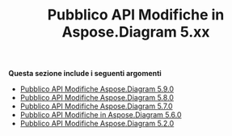 ﻿---
title: Pubblico API Modifiche in Aspose.Diagram 5.xx
type: docs
weight: 40
url: /it/java/public-api-changes-in-aspose-diagram-5-x-x/
---
**Questa sezione include i seguenti argomenti**
- [Pubblico API Modifiche Aspose.Diagram 5.9.0](/diagram/it/java/public-api-changes-in-aspose-diagram-5-9-0/)
- [Pubblico API Modifiche Aspose.Diagram 5.8.0](/diagram/it/java/public-api-changes-in-aspose-diagram-5-8-0/)
- [Pubblico API Modifiche Aspose.Diagram 5.7.0](/diagram/it/java/public-api-changes-in-aspose-diagram-5-7-0/)
- [Pubblico API Modifiche in Aspose.Diagram 5.6.0](/diagram/it/java/public-api-changes-in-aspose-diagram-5-6-0/)
- [Pubblico API Modifiche Aspose.Diagram 5.2.0](/diagram/it/java/public-api-changes-in-aspose-diagram-5-2-0/)

